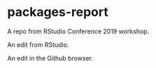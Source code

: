 # packages-report
A repo from RStudio Conference 2019 workshop.

An edit from RStudio.

An edit in the Github browser.
